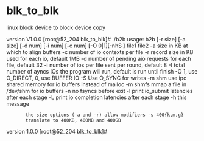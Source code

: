 # blk_to_blk
linux block device to block device copy

version V1.0.0
[root@52_204 blk_to_blk]# ./b2b 
usage: b2b [-r size] [-a size] [-d num] [-i num]
           [-c num] [-O 0|1][-nhS ] file1 file2
        -a size in KB at which to align buffers
        -c number of io contexts per file
        -r record size in KB used for each io, default 1MB
        -d number of pending aio requests for each file, default 32
        -i number of ios per file sent per round, default 8
        -I total number of ayncs IOs the program will run, default is run until finish
        -O 1, use O_DIRECT, 0, use BUFFER IO
        -S Use O_SYNC for writes
        -m shm use ipc shared memory for io buffers instead of malloc
        -m shmfs mmap a file in /dev/shm for io buffers
        -n no fsyncs before exit
        -l print io_submit latencies after each stage
        -L print io completion latencies after each stage
        -h this message

           the size options (-a and -r) allow modifiers -s 400{k,m,g}
           translate to 400KB, 400MB and 400GB
version 1.0.0
[root@52_204 blk_to_blk]# 
